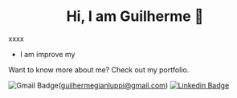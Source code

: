 <h1 align="center">Hi, I am Guilherme  👋</h1>

xxxx

* I am improve my

Want to know more about me? Check out my portfolio.

![Gmail Badge](https://img.shields.io/badge/Gmail-D14836?style=for-the-badge&logo=gmail&logoColor=white)(guilhermegianluppi@gmail.com)  [![Linkedin Badge](https://img.shields.io/badge/LinkedIn-0077B5?style=for-the-badge&logo=linkedin&logoColor=white)](https://www.linkedin.com/in/guilherme-gianluppi-moura-264b43207/)



